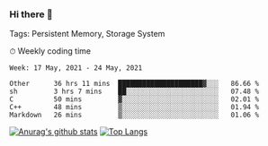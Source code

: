### Hi there 👋

Tags: Persistent Memory, Storage System

<!--

[![Anurag's github stats](https://github-readme-stats.vercel.app/api?username=wwyf)](https://github.com/anuraghazra/github-readme-stats)

[![Anurag's github stats](https://github-readme-stats.vercel.app/api?username=wwyf&count_private=true)](https://github.com/anuraghazra/github-readme-stats)


[![Top Langs](https://github-readme-stats.vercel.app/api/top-langs/?username=wwyf&count_private=true&&hide=jupyter%20notebook,html)](https://github.com/anuraghazra/github-readme-stats)



-->


⏱ Weekly coding time

<!--START_SECTION:waka-->
```text
Week: 17 May, 2021 - 24 May, 2021

Other      36 hrs 11 mins  █████████████████████▓░░░   86.66 % 
sh         3 hrs 7 mins    ██░░░░░░░░░░░░░░░░░░░░░░░   07.48 % 
C          50 mins         ▓░░░░░░░░░░░░░░░░░░░░░░░░   02.01 % 
C++        48 mins         ▒░░░░░░░░░░░░░░░░░░░░░░░░   01.94 % 
Markdown   26 mins         ▒░░░░░░░░░░░░░░░░░░░░░░░░   01.06 % 
```
<!--END_SECTION:waka-->



[![Anurag's github stats](https://github-readme-stats.vercel.app/api?username=wwyf&count_private=true&show_icons=true&hide_border=true)](https://github.com/anuraghazra/github-readme-stats) [![Top Langs](https://github-readme-stats.vercel.app/api/top-langs/?username=wwyf&count_private=true&hide=jupyter%20notebook,html,OpenEdge%20ABL&langs_count=10&layout=compact&hide_border=true)](https://github.com/anuraghazra/github-readme-stats)

<!--

[![willianrod's wakatime stats](https://github-readme-stats.vercel.app/api/wakatime?username=wwyf)](https://github.com/anuraghazra/github-readme-stats)


-->
